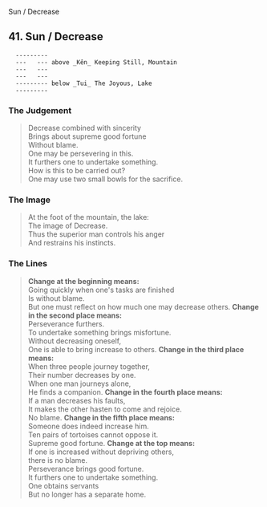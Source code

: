 Sun / Decrease
## 41. Sun / Decrease
      ---------
      ---   --- above _Kên_ Keeping Still, Mountain  
      ---   ---
      ---   ---
      --------- below _Tui_ The Joyous, Lake  
      ---------
### The Judgement
> Decrease combined with sincerity  
 Brings about supreme good fortune  
 Without blame.  
 One may be persevering in this.  
 It furthers one to undertake something.  
 How is this to be carried out?  
 One may use two small bowls for the sacrifice.
### The Image
> At the foot of the mountain, the lake:  
 The image of Decrease.  
 Thus the superior man controls his anger  
 And restrains his instincts.
### The Lines

 > **Change at the beginning means:**  
 Going quickly when one's tasks are finished  
 Is without blame.  
 But one must reflect on how much one may decrease others.
 > **Change in the second place means:**  
 Perseverance furthers.  
 To undertake something brings misfortune.  
 Without decreasing oneself,  
 One is able to bring increase to others.
 > **Change in the third place means:**  
 When three people journey together,  
 Their number decreases by one.  
 When one man journeys alone,  
 He finds a companion.
 > **Change in the fourth place means:**  
 If a man decreases his faults,  
 It makes the other hasten to come and rejoice.  
 No blame.
 > **Change in the fifth place means:**  
 Someone does indeed increase him.  
 Ten pairs of tortoises cannot oppose it.  
 Supreme good fortune.
 > **Change at the top means:**  
 If one is increased without depriving others,  
 there is no blame.  
 Perseverance brings good fortune.  
 It furthers one to undertake something.  
 One obtains servants  
 But no longer has a separate home.



